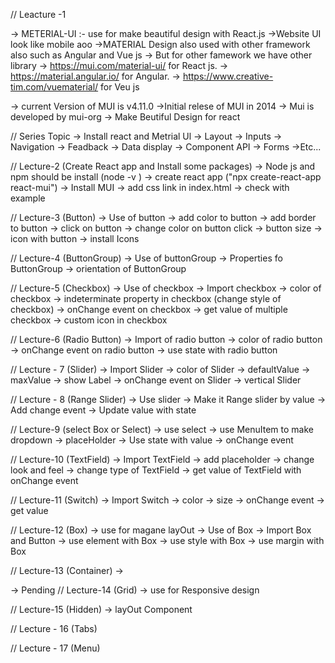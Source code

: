 // Leacture -1

-> METERIAL-UI :- use for make beautiful design with React.js
->Website UI look like mobile aoo
->MATERIAL Design also used with other framework also such as Angular and Vue js
-> But for other famework we have other library
-> https://mui.com/material-ui/ for React js.
-> https://material.angular.io/ for Angular.
-> https://www.creative-tim.com/vuematerial/ for Veu js

-> current Version of MUI is v4.11.0
->Initial relese of MUI in 2014
-> Mui is developed by mui-org
-> Make Beutiful Design for react

// Series Topic
-> Install react and Metrial Ul
-> Layout
-> Inputs
-> Navigation
-> Feadback
-> Data display
-> Component API
-> Forms
->Etc...

// Lecture-2 (Create React app and Install some packages)
-> Node js and npm should be install (node -v )
-> create react app ("npx create-react-app react-mui")
-> Install MUI
-> add css link in index.html
-> check with example

// Lecture-3 (Button)
-> Use of button
-> add color to button
-> add border to button
-> click on button
-> change color on button click
-> button size
-> icon with button -> install Icons

// Lecture-4 (ButtonGroup)
-> Use of buttonGroup
-> Properties fo ButtonGroup
-> orientation of ButtonGroup

// Lecture-5 (Checkbox)
-> Use of checkbox
-> Import checkbox
-> color of checkbox
-> indeterminate property in checkbox (change style of checkbox)
-> onChange event on checkbox
-> get value of multiple checkbox
-> custom icon in checkbox

// Lecture-6 (Radio Button)
-> Import of radio button
-> color of radio button
-> onChange event on radio button
-> use state with radio button

// Lecture - 7 (Slider)
-> Import Slider
-> color of Slider
-> defaultValue
-> maxValue
-> show Label
-> onChange event on Slider
-> vertical Slider

// Lecture - 8 (Range Slider)
-> Use slider
-> Make it Range slider by value
-> Add change event
-> Update value with state

// Lecture-9 (select Box or Select)
-> use select
-> use MenuItem to make dropdown
-> placeHolder
-> Use state with value
-> onChange event

// Lecture-10 (TextField)
-> Import TextField
-> add placeholder
-> change look and feel
-> change type of TextField
-> get value of TextField with onChange event

// Lecture-11 (Switch)
-> Import Switch
-> color
-> size
-> onChange event
-> get value

// Lecture-12 (Box)
-> use for magane layOut
-> Use of Box
-> Import Box and Button
-> use element with Box
-> use style with Box
-> use margin with Box

// Lecture-13 (Container)
->

-> Pending
// Lecture-14 (Grid)
-> use for Responsive design

// Lecture-15 (Hidden)
-> layOut Component

// Lecture - 16 (Tabs)

// Lecture - 17 (Menu)
